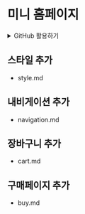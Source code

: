 # 미니 홈페이지

<details>
<summary>GitHub 활용하기</summary>
- issue사용
- Projects 사용
- 소스트리 사용
- add/commit/push/pull/merge 사용
</details>

## 스타일 추가
- style.md

## 내비게이션 추가
- navigation.md

## 장바구니 추가
- cart.md

## 구매페이지 추가
- buy.md
